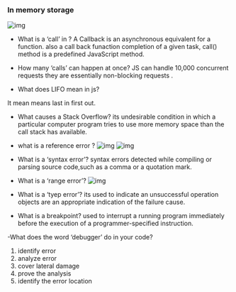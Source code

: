 ### In memory storage

![img](http://pediaa.com/wp-content/uploads/2018/07/Difference-Between-Memory-and-Storage-Comparison-Summary.jpg)

- What is a ‘call’ in ?
A Callback is an asynchronous equivalent for a function.
also a call back funaction completion of a given task, call() method is a predefined JavaScript method.

- How many ‘calls’ can happen at once?
JS can handle 10,000 concurrent requests they are essentially non-blocking requests .

- What does LIFO mean in js?

It mean means last in first out.

- What causes a Stack Overflow?
its undesirable condition in which a particular computer program tries to use more memory space than the call stack has available.

- what is a reference error ?
![img](https://i.ytimg.com/vi/S6IXB6jzMVA/mqdefault.jpg)
![img](https://www.tutsmake.com/wp-content/uploads/2020/05/Types-of-Errors-In-JavaScript.jpeg)

- What is a ‘syntax error’?
 syntax errors detected while compiling or parsing source code,such as a comma or a quotation mark.

- What is a ‘range error’?
![img](https://files.speakerdeck.com/presentations/5ad67abfcb8743499474344873514b08/slide_17.jpg)

- What is a ‘tyep error’?
its used to indicate an unsuccessful operation objects are an appropriate indication of the failure cause.

- What is a breakpoint?
 used to interrupt a running program immediately before the execution of a programmer-specified instruction.

 -What does the word ‘debugger’ do in your code?
 1. identify error
 2. analyze error
 3. cover lateral damage
 4. prove the analysis
 5. identify the error location